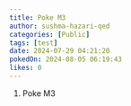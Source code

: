 ```yaml
---
title: Poke M3
author: sushma-hazari-qed
categories: [Public]
tags: [test]
date: 2024-07-29 04:21:20 
pokedOn: 2024-08-05 06:19:43 
likes: 0
---
```


1. Poke M3